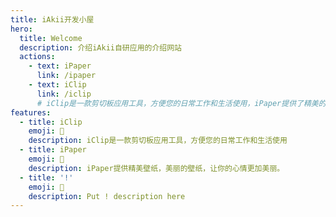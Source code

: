 ```yaml
---
title: iAkii开发小屋
hero:
  title: Welcome
  description: 介绍iAkii自研应用的介绍网站
  actions:
    - text: iPaper
      link: /ipaper
    - text: iClip
      link: /iclip
      # iClip是一款剪切板应用工具，方便您的日常工作和生活使用，iPaper提供了精美的壁纸，选择美丽的壁纸，让你的心情更加美丽。
features:
  - title: iClip
    emoji: 💎
    description: iClip是一款剪切板应用工具，方便您的日常工作和生活使用
  - title: iPaper
    emoji: 🌈
    description: iPaper提供精美壁纸，美丽的壁纸，让你的心情更加美丽。
  - title: '!'
    emoji: 🚀
    description: Put ! description here
---
```

